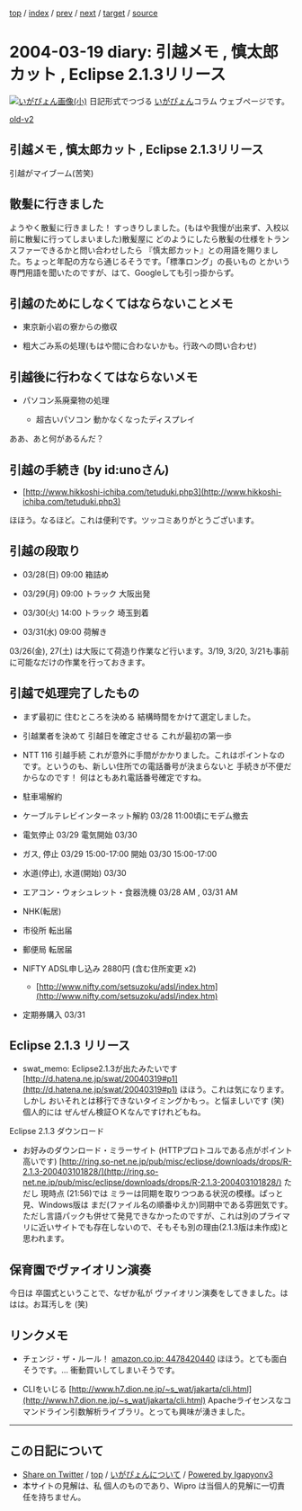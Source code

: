 [top](../index.html) 
 / [index](index.html) 
 / [prev](ig040318.html) 
 / [next](ig040321.html) 
 / [target](https://igapyon.github.io/diary/2004/ig040319.html) 
 / [source](https://github.com/igapyon/diary/blob/master/2004/ig040319.src.md) 

2004-03-19 diary: 引越メモ , 慎太郎カット , Eclipse 2.1.3リリース
=====================================================================================================
[![いがぴょん画像(小)](https://igapyon.github.io/diary/images/iga200306s.jpg "いがぴょん")](https://igapyon.github.io/diary/memo/memoigapyon.html) 日記形式でつづる [いがぴょん](https://igapyon.github.io/diary/memo/memoigapyon.html)コラム ウェブページです。

[old-v2](ig040319-orig.html)

## 引越メモ , 慎太郎カット , Eclipse 2.1.3リリース

引越がマイブーム(苦笑)


## 散髪に行きました

ようやく散髪に行きました！ すっきりしました。(もはや我慢が出来ず、入校以前に散髪に行ってしまいました)散髪屋に どのようにしたら散髪の仕様をトランスファーできるかと問い合わせしたら 『慎太郎カット』との用語を賜りました。ちょっと年配の方なら通じるそうです。「標準ロング」の長いもの とかいう専門用語を聞いたのですが、はて、Googleしても引っ掛からず。

## 引越のためにしなくてはならないことメモ

* 東京新小岩の寮からの撤収
  
* 粗大ごみ系の処理(もはや間に合わないかも。行政への問い合わせ)

## 引越後に行わなくてはならないメモ

* パソコン系廃棄物の処理
  
  *  超古いパソコン
    動かなくなったディスプレイ
  

ああ、あと何があるんだ？

## 引越の手続き (by id:unoさん)

* [http://www.hikkoshi-ichiba.com/tetuduki.php3](http://www.hikkoshi-ichiba.com/tetuduki.php3)

ほほう。なるほど。これは便利です。ツッコミありがとうございます。

## 引越の段取り

* 03/28(日) 09:00 箱詰め
  
* 03/29(月) 09:00 トラック 大阪出発
  
* 03/30(火) 14:00 トラック 埼玉到着
  
* 03/31(水) 09:00 荷解き

03/26(金), 27(土) は大阪にて荷造り作業など行います。3/19, 3/20, 3/21も事前に可能なだけの作業を行っておきます。

## 引越で処理完了したもの

* まず最初に 住むところを決める
  結構時間をかけて選定しました。
  
* 引越業者を決めて 引越日を確定させる
  これが最初の第一歩
  
* NTT 116 引越手続
  これが意外に手間がかかりました。これはポイントなのです。というのも、新しい住所での電話番号が決まらないと
  手続きが不便だからなのです！ 何はともあれ電話番号確定ですね。
  
* 駐車場解約
  
* ケーブルテレビインターネット解約 03/28 11:00頃にモデム撤去
  
* 電気停止 03/29 電気開始 03/30
  
* ガス, 停止 03/29 15:00-17:00 開始 03/30 15:00-17:00
  
* 水道(停止), 水道(開始) 03/30
  
* エアコン・ウォシュレット・食器洗機 03/28 AM , 03/31 AM
  
* NHK(転居)
  
* 市役所 転出届
  
* 郵便局 転居届
  
* NIFTY ADSL申し込み 2880円 (含む住所変更 x2)
  
  * [http://www.nifty.com/setsuzoku/adsl/index.htm](http://www.nifty.com/setsuzoku/adsl/index.htm)
  

  
* 定期券購入 03/31

## Eclipse 2.1.3 リリース

* swat_memo: Eclipse2.1.3が出たみたいです
  [http://d.hatena.ne.jp/swat/20040319#p1](http://d.hatena.ne.jp/swat/20040319#p1)
  ほほう。これは気になります。しかし おいそれとは移行できないタイミングかもっ。と悩ましいです
  (笑) 個人的には ぜんぜん検証ＯＫなんですけれどもね。

Eclipse 2.1.3 ダウンロード

* お好みのダウンロード・ミラーサイト (HTTPプロトコルである点がポイント高いです)
  [http://ring.so-net.ne.jp/pub/misc/eclipse/downloads/drops/R-2.1.3-200403101828/](http://ring.so-net.ne.jp/pub/misc/eclipse/downloads/drops/R-2.1.3-200403101828/)
  ただし 現時点 (21:56)では ミラーは同期を取りつつある状況の模様。ぱっと見、Windows版は まだ(ファイル名の順番ゆえか)同期中である雰囲気です。ただし言語パックも併せて発見できなかったのですが、これは別のプライマリに近いサイトでも存在しないので、そもそも別の理由(2.1.3版は未作成)と思われます。

## 保育園でヴァイオリン演奏

今日は 卒園式ということで、なぜか私が ヴァイオリン演奏をしてきました。ははは。お耳汚しを
(笑)

## リンクメモ

* チェンジ・ザ・ルール！
  [amazon.co.jp: 4478420440](http://www.amazon.co.jp/exec/obidos/ASIN/4478420440/igapyondiary-22)
  ほほう。とても面白そうです。… 衝動買いしてしまいそうです。
  
* CLIをいじる
  [http://www.h7.dion.ne.jp/~s_wat/jakarta/cli.html](http://www.h7.dion.ne.jp/~s_wat/jakarta/cli.html)
  Apacheライセンスなコマンドライン引数解析ライブラリ。とっても興味が湧きました。


----------------------------------------------------------------------------------------------------

## この日記について

* [Share on Twitter](https://twitter.com/intent/tweet?hashtags=igapyon%2Cdiary%2C%E3%81%84%E3%81%8C%E3%81%B4%E3%82%87%E3%82%93&text=%E5%BC%95%E8%B6%8A%E3%83%A1%E3%83%A2+%2C+%E6%85%8E%E5%A4%AA%E9%83%8E%E3%82%AB%E3%83%83%E3%83%88+%2C+Eclipse+2.1.3%E3%83%AA%E3%83%AA%E3%83%BC%E3%82%B9&url=https%3A%2F%2Figapyon.github.io%2Fdiary%2F2004%2Fig040319.html) / [top](../index.html) / [いがぴょんについて](https://igapyon.github.io/diary/memo/memoigapyon.html) / [Powered by Igapyonv3](https://github.com/igapyon/igapyonv3)
* 本サイトの見解は、私 個人のものであり、Wipro は当個人的見解に一切責任を持ちません。 
